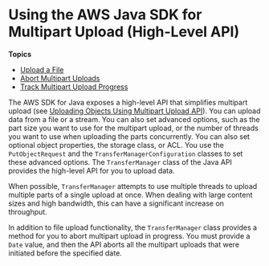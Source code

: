 # Using the AWS Java SDK for Multipart Upload \(High\-Level API\)<a name="usingHLmpuJava"></a>

**Topics**
+ [Upload a File](HLuploadFileJava.md)
+ [Abort Multipart Uploads](HLAbortMPUploadsJava.md)
+ [Track Multipart Upload Progress](HLTrackProgressMPUJava.md)

The AWS SDK for Java exposes a high\-level API that simplifies multipart upload \(see [Uploading Objects Using Multipart Upload API](uploadobjusingmpu.md)\)\. You can upload data from a file or a stream\. You can also set advanced options, such as the part size you want to use for the multipart upload, or the number of threads you want to use when uploading the parts concurrently\. You can also set optional object properties, the storage class, or ACL\. You use the `PutObjectRequest` and the `TransferManagerConfiguration` classes to set these advanced options\. The `TransferManager` class of the Java API provides the high\-level API for you to upload data\.

When possible, `TransferManager` attempts to use multiple threads to upload multiple parts of a single upload at once\. When dealing with large content sizes and high bandwidth, this can have a significant increase on throughput\. 

In addition to file upload functionality, the `TransferManager` class provides a method for you to abort multipart upload in progress\. You must provide a `Date` value, and then the API aborts all the multipart uploads that were initiated before the specified date\. 